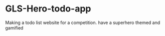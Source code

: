 # GLS-Hero-todo-app
Making a todo list website for a competition. have a superhero themed and gamified
